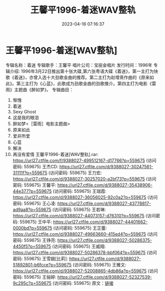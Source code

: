 ﻿---
title: 王馨平1996-着迷WAV整轨
date: 2023-04-16 07:16:37
categories: WAV车载音乐、镜像
tags: 华语中文
---
# 王馨平1996-着迷[WAV整轨]

专辑名称：着迷
专辑歌手：王馨平
唱片公司：宝丽金唱片
发行时间：1996年
专辑介绍:
1996年3月22日推出第十张大碟,第六张粤语大碟《着迷》，第一主打为快歌《着迷》，亦曾入选十大劲歌金曲的推荐。第二主打为赵增熹作曲的《原来如此》。第三主打为《心蓝》，此歌成为劲歌金曲的劲歌推介。第四主打为电影《雷雨》主题曲《醉如梦》。
专辑曲目：
01. 惭愧
02. 着迷
03. Sexy Ghost
04. 这是我的眼泪
05. 醉如梦<［雷雨］电影主题曲>
06. 原来如此
07. 爱非所爱
08. 心蓝
09. 解决
10. 再没有爱情
王馨平1996-着迷[WAV整轨].rar: https://url27.ctfile.com/f/9388027-499512167-d17766?p=559675
(访问密码: 559675)
王杰CD: https://url27.ctfile.com/d/9388027-30247561-31111f?p=559675
(访问密码: 559675)
王力宏: https://url27.ctfile.com/d/9388027-30257020-a2bf73?p=559675
(访问密码: 559675)
王馨平: https://url27.ctfile.com/d/9388027-35438906-44e377?p=559675
(访问密码: 559675)
王瑞霞: https://url27.ctfile.com/d/9388027-36056025-92c0a2?p=559675
(访问密码: 559675)
王心凌: https://url27.ctfile.com/d/9388027-43778817-ad9aa8?p=559675
(访问密码: 559675)
王若琳: https://url27.ctfile.com/d/9388027-44073157-d76310?p=559675
(访问密码: 559675)
王中平: https://url27.ctfile.com/d/9388027-44401662-0000bd?p=559675
(访问密码: 559675)
王芷蕾: https://url27.ctfile.com/d/9388027-49663660-415ed4?p=559675
(访问密码: 559675)
王铮亮: https://url27.ctfile.com/d/9388027-50286375-4450f5?p=559675
(访问密码: 559675)
王威翔: https://url27.ctfile.com/d/9388027-50286378-bbf064?p=559675
(访问密码: 559675)
王雪娥[比莉]: https://url27.ctfile.com/d/9388027-51892801-b6fcce?p=559675
(访问密码: 559675)
王雅文: https://url27.ctfile.com/d/9388027-52008865-4db86a?p=559675
(访问密码: 559675)
王俪婷: https://url27.ctfile.com/d/9388027-52327539-9c295c?p=559675
(访问密码: 559675)
原文：[链接](https://blog.sina.com.cn/s/blog_1647c7e76010311go.html)